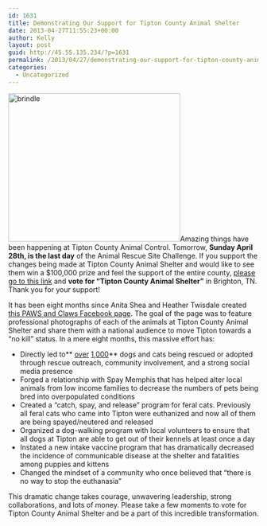 ```yaml
---
id: 1631
title: Demonstrating Our Support for Tipton County Animal Shelter
date: 2013-04-27T11:55:23+00:00
author: Kelly
layout: post
guid: http://45.55.135.234/?p=1631
permalink: /2013/04/27/demonstrating-our-support-for-tipton-county-animal-control/
categories:
  - Uncategorized
---
```

<img class="alignright  wp-image-1632" alt="brindle" src="https://pawsnewengland.com/wp-content/uploads/2013/04/brindle-640x552.jpg" width="346" height="298" />Amazing things have been happening at Tipton County Animal Control. Tomorrow, **Sunday April 28th, is the last day** of the Animal Rescue Site Challenge. If you support the changes being made at Tipton County Animal Shelter and would like to see them win a $100,000 prize and feel the support of the entire county, [please go to this link](http://theanimalrescuesite.com/clickToGive/ars/shelter-challenge) and **vote for &#8220;Tipton County Animal Shelter&#8221;** in Brighton, TN. Thank you for your support!

It has been eight months since Anita Shea and Heather Twisdale created [this PAWS and Claws Facebook page](https://www.facebook.com/PawsandClawsPhotographyTiptonCountyAnimalShelter). The goal of the page was to feature professional photographs of each of the animals at Tipton County Animal Shelter and share them with a national audience to move Tipton towards a &#8220;no kill&#8221; status. In a mere eight months, this massive effort has:

  * Directly led to** <span style="text-decoration: underline;">over</span> <span style="text-decoration: underline;">1,000</span>** dogs and cats being rescued or adopted through rescue outreach, community involvement, and a strong social media presence
  * Forged a relationship with Spay Memphis that has helped alter local animals from low income families to decrease the numbers of pets being bred into overpopulated conditions
  * Created a &#8220;catch, spay, and release&#8221; program for feral cats. Previously all feral cats who came into Tipton were euthanized and now all of them are being spayed/neutered and released
  * Organized a dog-walking program with local volunteers to ensure that all dogs at Tipton are able to get out of their kennels at least once a day
  * Instated a new intake vaccine program that has dramatically decreased the incidence of communicable disease at the shelter and fatalities among puppies and kittens
  * Changed the mindset of a community who once believed that &#8220;there is no way to stop the euthanasia&#8221;

This dramatic change takes courage, unwavering leadership, strong collaborations, and lots of money. Please take a few moments to vote for Tipton County Animal Shelter and be a part of this incredible transformation.